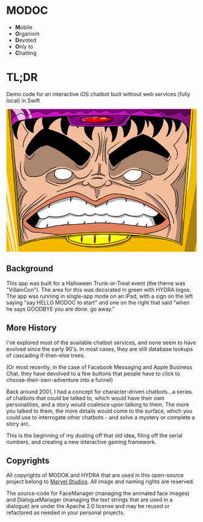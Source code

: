 # MODOC
* **M**obile
* **O**rganism
* **D**evoted
* **O**nly to
* **C**hatting

# TL;DR
Demo code for an interactive iOS chatbot built without web services (fully local) in Swift

![MODOC face animating](modoc_face.gif?raw=true)

## Background
This app was built for a Halloween Trunk-or-Treat event (the theme was "VillainCon"). The area for this was decorated in green with HYDRA logos. The app was running in single-app mode on an iPad, with a sign on the left saying "say HELLO MODOC to start" and one on the right that said "when he says GOODBYE you are done. go away."

## More History
I've explored most of the available chatbot services, and none seem to have evolved since the early 90's. In most cases, they are still database lookups of cascading if-then-else trees.

(Or most recently, in the case of Facebook Messaging and Apple Business Chat, they have devolved to a few buttons that people have to click to choose-their-own-adventure into a funnel)

Back around 2001, I had a concept for character-driven chatbots...a series of chatbots that could be talked to, which would have their own personalities, and a story would coalesce upon talking to them. The more you talked to them, the more details would come to the surface, which you could use to interrogate other chatbots - and solve a mystery or complete a story arc.

This is the beginning of my dusting off that old idea, filing off the serial numbers, and creating a new interactive gaming framework.

## Copyrights

All copyrights of MODOK and HYDRA that are used in this open-source project belong to [Marvel Studios](https://marvel.com). All image and naming rights are reserved.

The source-code for FaceManager (managing the animated face images) and DialogueManager (managing the text strings that are used in a dialogue) are under the Apache 2.0 license and may be reused or refactored as needed in your personal projects.
